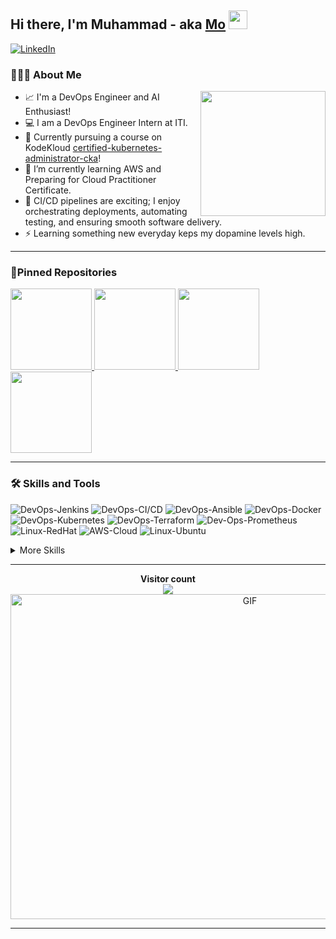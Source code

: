 ## Hi there, I'm Muhammad - aka [Mo][github] <img src="https://raw.githubusercontent.com/iampavangandhi/iampavangandhi/master/gifs/Hi.gif" width="30px"></h2>

<!-- [![YouTube](https://img.shields.io/badge/youtube-%23FF0000.svg?&style=for-the-badge&logo=youtube&logoColor=white")](https://www.youtube.com/channel/UCX93oEN0tza6KfuAWfI61vQ) -->
<!-- [![Medium](https://img.shields.io/badge/medium-%2312100E.svg?&style=for-the-badge&logo=medium&logoColor=white)](https://medium.com/@uppala0863) -->
[![LinkedIn](https://img.shields.io/badge/linkedin-%230077B5.svg?&style=for-the-badge&logo=linkedin&logoColor=white)](https://www.linkedin.com/in/muhammad-osama-4083a2159/)
<!-- [![Twitter Follow](https://img.shields.io/twitter/follow/Manoj_0863?color=1DA1F2&logo=Twitter&style=for-the-badge)](https://twitter.com/intent/follow?original_referer=https%3A%2F%2Fgithub.com%2FManoj_0863&screen_name=Manoj_0863) -->

### 👨🏻‍💻 About Me

<img align='right' src='https://user-images.githubusercontent.com/5713670/87202985-820dcb80-c2b6-11ea-9f56-7ec461c497c3.gif' width='200"'>

- 📈 I'm a DevOps Engineer and AI Enthusiast!
- 💻 I am a DevOps Engineer Intern at ITI.
- 🔭 Currently pursuing a course on KodeKloud [certified-kubernetes-administrator-cka](https://kodekloud.com/courses/certified-kubernetes-administrator-cka/)!
- 🌱 I’m currently learning AWS and Preparing for Cloud Practitioner Certificate.
- 🚀 CI/CD pipelines are exciting; I enjoy orchestrating deployments, automating testing, and ensuring smooth software delivery.
- ⚡ Learning something new everyday keps my dopamine levels high.

---

### 📌Pinned Repositories

<p align="left">
<a href="https://github.com/muhammad-osama-dev/terraform-multi-environment-deployment">
  <img height="130em" src="https://github-readme-stats.vercel.app/api/pin/?username=muhammad-osama-dev&repo=terraform-multi-environment-deployment&title_color=ffffff&icon_color=3DEA6F&text_color=3DEA6F&bg_color=091258" />
</a>
<a href="https://github.com/muhammad-osama-dev/DBMS-using-bash">
  <img height="130em" src="https://github-readme-stats.vercel.app/api/pin/?username=muhammad-osama-dev&repo=DBMS-using-bash&title_color=ffffff&icon_color=3DEA6F&text_color=3DEA6F&bg_color=091258" />
</a>
<a href="https://github.com/muhammad-osama-dev/crowd-funding">
  <img height="130em" src="https://github-readme-stats.vercel.app/api/pin/?username=muhammad-osama-dev&repo=crowd-funding&title_color=ffffff&icon_color=3DEA6F&text_color=3DEA6F&bg_color=091258" />
</a>
<a href="https://github.com/muhammad-osama-dev/java-maven-app">
  <img height="130em" src="https://github-readme-stats.vercel.app/api/pin/?username=muhammad-osama-dev&repo=java-maven-app&title_color=ffffff&icon_color=3DEA6F&text_color=3DEA6F&bg_color=091258" />
</a>
</p>

---

### 🛠 Skills and Tools


![DevOps-Jenkins](https://img.shields.io/badge/DevOps-Jenkins-informational?style=flat&logo=jenkins&logoColor=white&color=4AB197)
![DevOps-CI/CD](https://img.shields.io/badge/DevOps-CI/CD-informational?style=flat&logo=github-actions&logoColor=white&color=4AB197)
![DevOps-Ansible](https://img.shields.io/badge/DevOps-Ansible-informational?style=flat&logo=ansible&logoColor=white&color=4AB197)
![DevOps-Docker](https://img.shields.io/badge/DevOps-Docker-informational?style=flat&logo=docker&logoColor=white&color=4AB197)
![DevOps-Kubernetes](https://img.shields.io/badge/DevOps-Kubernetes-informational?style=flat&logo=kubernetes&logoColor=white&color=4AB197)
![DevOps-Terraform](https://img.shields.io/badge/DevOps-Terraform-informational?style=flat&logo=terraform&logoColor=white&color=4AB197)
![Dev-Ops-Prometheus](https://img.shields.io/badge/Prometheus-informational?style=flat&color=4AB197)
![Linux-RedHat](https://img.shields.io/badge/Linux-RedHat-informational?style=flat&logo=RedHat&logoColor=white&color=4AB197)
![AWS-Cloud](https://img.shields.io/badge/AWS-Cloud-informational?style=flat&logo=Cloud&logoColor=white&color=4AB197)
![Linux-Ubuntu](https://img.shields.io/badge/Linux-Ubuntu-informational?style=flat&logo=ubuntu&logoColor=white&color=4AB197)

<details>
<summary>More Skills</summary>
<br>

![Python](https://img.shields.io/badge/Python-informational?style=flat&logo=python&logoColor=white&color=4AB197)
![C](https://img.shields.io/badge/C-informational?style=flat&logo=c&logoColor=white&color=4AB197)
![C++](https://img.shields.io/badge/C++-informational?style=flat&logo=c%2B%2B&logoColor=white&color=4AB197)
![MySQL](https://img.shields.io/badge/MySQL-informational?style=flat&logo=mysql&logoColor=white&color=4AB197)
![Bash Scripting](https://img.shields.io/badge/Bash%20Scripting-informational?style=flat&color=4AB197)
![AI](https://img.shields.io/badge/AI-informational?style=flat&logo=python&logoColor=white&color=4AB197)
![TensorFlow](https://img.shields.io/badge/TensorFlow-informational?style=flat&logo=TensorFlow&logoColor=white&color=4AB197)
![Pandas](https://img.shields.io/badge/-Pandas-333333?style=style=flat&logoColor=white&color=4AB197&logo=pandas)&nbsp;
![Jupyter](https://img.shields.io/badge/-Jupyter-333333?style=flat&&logoColor=white&color=4AB197&logo=Jupyter)&nbsp;

![Problem Solving](https://img.shields.io/badge/Problem%20Solving-informational?style=flat&color=4AB197)
![Version Control](https://img.shields.io/badge/Version%20Control-informational?style=flat&color=4AB197)
![Unit Testing](https://img.shields.io/badge/Unit%20Testing-informational?style=flat&color=4AB197)

[![Visual Studio Code](https://img.shields.io/badge/-VScode-333333?style=flat&&logoColor=white&color=4AB197&logo=visual-studio-code)&nbsp;][vscode]
![Anaconda](https://img.shields.io/badge/-Anaconda-333333?style=flat&&logoColor=white&color=4AB197&logo=Anaconda)&nbsp;
[![Git](https://img.shields.io/badge/-Git-333333?style=flat&&logoColor=white&color=4AB197&logo=git)&nbsp;][git]
[![GitHub](https://img.shields.io/badge/-GitHub-333333?style=flat&&logoColor=white&color=4AB197&logo=github)&nbsp;][github]
![Ubuntu](https://img.shields.io/badge/-Ubuntu-333333?style=flat&&logoColor=white&color=4AB197&logo=Ubuntu)&nbsp;
![Windows](https://img.shields.io/badge/-Windows-333333?style=flat&&logoColor=white&color=4AB197&logo=Windows)&nbsp;

---

<details>
<summary>✅ GitHub Analytics</summary>
<p align="left">
<a href="https://github.com/muhammad-osama-dev">
  <img height="160em" src="https://github-readme-stats-git-master.manojuppala.vercel.app/api?username=muhammad-osama-dev&&show_icons=true&title_color=ffffff&icon_color=3DEA6F&text_color=3DEA6F&bg_color=091258" />
  <img height="160em" src="https://github-readme-stats.vercel.app/api/top-langs/?username=muhammad-osama-dev&layout=compact&title_color=ffffff&icon_color=3DEA6F&text_color=3DEA6F&bg_color=091258" />

</a>
</p>
</details>

<!--START_SECTION:activity-->

<!--END_SECTION:activity-->

</details>

---
<p align="center"> 
  <b>Visitor count</b><br>
  <img src="https://profile-counter.glitch.me/muhammad-osama-dev/count.svg" />
  </br>
      <img align="center" alt="GIF" src="https://github.com/muhammad-osama-dev/muhammad-osama-dev/assets/giphy.gif?raw=true" width="750" height="520" />
</p>

[github]: https://github.com/muhammad-osama-dev
[twitter]: https://twitter.com/Manoj_0863
[youtube]: https://www.youtube.com/channel/UCX93oEN0tza6KfuAWfI61vQ
[linkedin]: https://www.linkedin.com/in/manoj-uppala-1a8b33169/
[coursera]: https://www.coursera.org/learn/data-analysis-with-python
[vscode]: https://code.visualstudio.com/
[python]: https://www.python.org/doc/
[java]: https://docs.oracle.com/en/java/
[git]: https://git-scm.com/doc
[github]: https://github.com/
[c++]: https://devdocs.io/cpp/
[c]: https://devdocs.io/c/

-----
